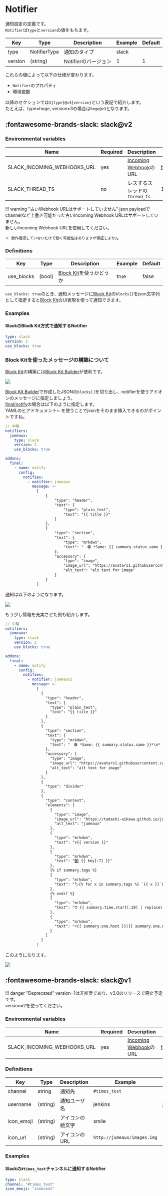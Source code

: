 Notifier
========

通知設定の定義です。  
`Notifier`は`type`と`version`の値をもちます。

| Key     | Type         | Description          | Example | Default |
| ------- | ------------ | -------------------- | ------- | ------- |
| type    | NotifierType | 通知のタイプ         | slack   |         |
| version | (string)     | Notifierのバージョン | 1       | 1       |

これらの値によって以下の仕様が変わります。

* `Notifier`のプロパティ
* 環境変数

以降のセクションでは`${type}@v${version}`という表記で紹介します。  
たとえば、type=hoge, version=3の場合は`hoge@v3`となります。


:fontawesome-brands-slack: slack@v2
-------------------

### Environmental variables

| Name                        | Required | Description                   | Example                               |
| --------------------------- | -------- | ----------------------------- | ------------------------------------- |
| SLACK_INCOMING_WEBHOOKS_URL | yes      | [Incoming Webhook]のURL       | https://hooks.slack.com/services/xx.. |
| SLACK_THREAD_TS             | no       | レスするスレッドの`thread_ts` | 1605793970.186200                     |

!!! warning "古いWebhook URLはサポートしていません"
    json payloadでchannelなど上書き可能だった古いIncoming Webhook URLはサポートしていません。  
    新しいIncoming Webhook URLを使用してください。
    
    ※ 動作確認していないだけで動く可能性はありますが保証しません

### Definitions

| Key        | Type   | Description             | Example | Default |
| ---------- | ------ | ----------------------- | ------- | ------- |
| use_blocks | (bool) | [Block Kit]を使うかどうか | true    | false   |

`use_blocks: true`のとき、通知メッセージに[Block Kit]の`blocks[]`をjson文字列として指定すると[Block Kit]のUI表現を使って通知できます。

### Examples

#### SlackのBlodk Kit方式で通知するNotifier

```yaml
type: slack
version: 2
use_blocks: true
```


### Block Kitを使ったメッセージの構築について

[Block Kit]の構築には[Block Kit Builder]が便利です。

![](resources/dd951f62.jpeg)

[Block Kit Builder]で作成したJSONの`blocks[]`を切り出し、notifierを使うアドオンのメッセージに指定しましょう。  
[final/notify]の場合は以下のように指定します。  
YAMLのヒアドキュメント`>-`を使うことでjsonをそのまま挿入できるのがポイントですね。

```yaml
// 中略
notifiers:
  jumeaux:
    type: slack
    version: 2
    use_blocks: true

addons:
  final:
    - name: notify
      config:
        notifies:
          - notifier: jumeaux
            message: >-
              [
                  {
                      "type": "header",
                      "text": {
                          "type": "plain_text",
                          "text": "{{ title }}"
                      }
                  },
                  {
                      "type": "section",
                      "text": {
                          "type": "mrkdwn",
                          "text": "　🟢 *Same: {{ summary.status.same }}*\n*　🟣 Diff: {{ summary.status.different }}*\n*　🟠 Fail: {{ summary.status.failure }}*"
                      },
                      "accessory": {
                          "type": "image",
                          "image_url": "https://avatars1.githubusercontent.com/u/9500018?s=160&v=4",
                          "alt_text": "alt text for image"
                      }
                  }
              ]
```

通知は以下のようになります。

![](resources/dda8d983.jpeg)

もう少し情報を充実させた例も紹介します。

```yaml
// 中略
notifiers:
  jumeaux:
    type: slack
    version: 2
    use_blocks: true

addons:
  final:
    - name: notify
      config:
        notifies:
          - notifier: jumeaux2
            message: >-
              [
                {
                  "type": "header",
                  "text": {
                    "type": "plain_text",
                    "text": "{{ title }}"
                  }
                },
                {
                  "type": "section",
                  "text": {
                    "type": "mrkdwn",
                    "text": "　🟢 *Same: {{ summary.status.same }}*\n*　🟣 Diff: {{ summary.status.different }}*\n*　🟠 Fail: {{ summary.status.failure }}*"
                  },
                  "accessory": {
                    "type": "image",
                    "image_url": "https://avatars1.githubusercontent.com/u/9500018?s=160&v=4",
                    "alt_text": "alt text for image"
                  }
                },
                {
                  "type": "divider"
                },
                {
                  "type": "context",
                  "elements": [
                    {
                      "type": "image",
                      "image_url": "https://tadashi-aikawa.github.io/jumeaux/img/logo-large.png",
                      "alt_text": "jumeaux"
                    },
                    {
                      "type": "mrkdwn",
                      "text": "v{{ version }}"
                    },
                    {
                      "type": "mrkdwn",
                      "text": "#️⃣ {{ key[:7] }}"
                    },
                    {% if summary.tags %}
                    {
                      "type": "mrkdwn",
                      "text": "🏷️️{% for x in summary.tags %} `{{ x }}`{% endfor %}"
                    },
                    {% endif %}
                    {
                      "type": "mrkdwn",
                      "text": "⏰ {{ summary.time.start[:19] | replace('T', ' ') }} ～ {{ summary.time.end[:19] | replace('T', ' ') }} ({{ summary.time.elapsed_sec }}秒)"
                    },
                    {
                      "type": "mrkdwn",
                      "text": "<{{ summary.one.host }}|{{ summary.one.name }}> 👈 🤖 👉 <{{ summary.other.host }}|{{ summary.other.name }}>"
                    }
                  ]
                }
              ]
```

このようになります。

![](resources/d658b0a0.jpeg)



:fontawesome-brands-slack: slack@v1
-------------------

!!! danger "Deprecated"
    version=1は非推奨であり、v3.0のリリースで廃止予定です。  
    version=2を使ってください。

### Environmental variables

| Name                        | Required | Description             | Example                               |
| --------------------------- | -------- | ----------------------- | ------------------------------------- |
| SLACK_INCOMING_WEBHOOKS_URL | yes      | [Incoming Webhook]のURL | https://hooks.slack.com/services/xx.. |


### Definitions

| Key        | Type                          | Description          | Example                     | Default |
| ---------- | ----------------------------- | -------------------- | --------------------------- | ------- |
| channel    | string                        | 通知先               | `#times_test`               |         |
| username   | (string)                      | 通知ユーザ名         | jenkins                     | jumeaux |
| icon_emoji | (string)                      | アイコンの絵文字     | smile                       |         |
| icon_url   | (string)                      | アイコンのURL        | `http://jumeaux/images.img` |         |

### Examples

#### Slackの`#times_test`チャンネルに通知するNotifier

```yaml
type: slack
channel: "#times_test"
icon_emoji: "innocent"
```

[Incoming webhook]: https://api.slack.com/incoming-webhooks
[Block Kit]: https://api.slack.com/block-kit
[Block Kit Builder]: https://app.slack.com/block-kit-builder
[final/notify]: ../../addons/final#notify
